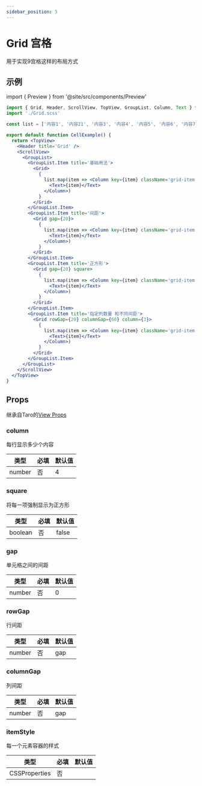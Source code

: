 ```yaml
---
sidebar_position: 5
---
```


# Grid 宫格

用于实现9宫格这样的布局方式

## 示例

import { Preview } from '@site/src/components/Preview'

<Preview name='Grid' />

```jsx
import { Grid, Header, ScrollView, TopView, GroupList, Column, Text } from '@/duxuiExample'
import './Grid.scss'

const list = ['内容1', '内容21', '内容3', '内容4', '内容5', '内容6', '内容7', '内容8']

export default function CellExample() {
  return <TopView>
    <Header title='Grid' />
    <ScrollView>
      <GroupList>
        <GroupList.Item title='基础用法'>
          <Grid>
            {
              list.map(item => <Column key={item} className='grid-item'>
                <Text>{item}</Text>
              </Column>)
            }
          </Grid>
        </GroupList.Item>
        <GroupList.Item title='间距'>
          <Grid gap={20}>
            {
              list.map(item => <Column key={item} className='grid-item'>
                <Text>{item}</Text>
              </Column>)
            }
          </Grid>
        </GroupList.Item>
        <GroupList.Item title='正方形'>
          <Grid gap={20} square>
            {
              list.map(item => <Column key={item} className='grid-item'>
                <Text>{item}</Text>
              </Column>)
            }
          </Grid>
        </GroupList.Item>
        <GroupList.Item title='指定列数量 和不同间距'>
          <Grid rowGap={20} columnGap={60} column={3}>
            {
              list.map(item => <Column key={item} className='grid-item'>
                <Text>{item}</Text>
              </Column>)
            }
          </Grid>
        </GroupList.Item>
      </GroupList>
    </ScrollView>
  </TopView>
}
```

## Props

继承自Taro的[View Props](https://nervjs.github.io/taro-docs/docs/components/viewContainer/view#viewprops)

### column

每行显示多少个内容

| 类型 | 必填 | 默认值 |
| ---- | -------- | ------- |
| number | 否 | 4 |

### square

将每一项强制显示为正方形

| 类型 | 必填 | 默认值 |
| ---- | -------- | ------- |
| boolean | 否 | false |

### gap

单元格之间的间距

| 类型 | 必填 | 默认值 |
| ---- | -------- | ------- |
| number | 否 | 0 |

### rowGap

行间距

| 类型 | 必填 | 默认值 |
| ---- | -------- | ------- |
| number | 否 | gap |

### columnGap

列间距

| 类型 | 必填 | 默认值 |
| ---- | -------- | ------- |
| number | 否 | gap |

### itemStyle

每一个元素容器的样式

| 类型 | 必填 | 默认值 |
| ---- | -------- | ------- |
| CSSProperties | 否 |  |
